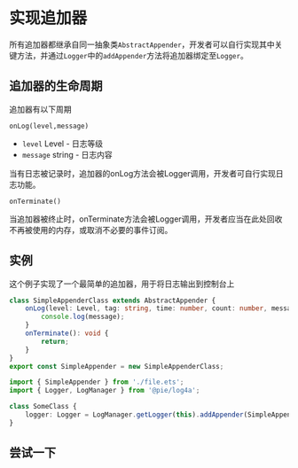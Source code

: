 # 实现追加器

所有追加器都继承自同一抽象类`AbstractAppender`，开发者可以自行实现其中关键方法，并通过`Logger`中的`addAppender`方法将追加器绑定至`Logger`。

## 追加器的生命周期

追加器有以下周期

`onLog(level,message)`

- `level` Level - 日志等级
- `message` string - 日志内容

当有日志被记录时，追加器的onLog方法会被Logger调用，开发者可自行实现日志功能。

`onTerminate()`

当追加器被终止时，onTerminate方法会被Logger调用，开发者应当在此处回收不再被使用的内存，或取消不必要的事件订阅。

## 实例

这个例子实现了一个最简单的追加器，用于将日志输出到控制台上

```ts
class SimpleAppenderClass extends AbstractAppender {
    onLog(level: Level, tag: string, time: number, count: number, message: string): void {
        console.log(message);
    }
    onTerminate(): void {
        return;
    }
}
export const SimpleAppender = new SimpleAppenderClass;
```

```ts
import { SimpleAppender } from './file.ets';
import { Logger, LogManager } from '@pie/log4a';

class SomeClass {
    logger: Logger = LogManager.getLogger(this).addAppender(SimpleAppender);
}
```

## 尝试一下

<script setup>
    import DemoEditor from '../components/DemoEditor.vue'
</script>

<DemoEditor code="class SimpleAppenderClass extends AbstractAppender {
    onLog(level, tag, time, count, message) {
        console.log(message);
    }
    onTerminate() {
        return;
    }
}
const SimpleAppender = new SimpleAppenderClass;
class SomeClass {
    logger = LogManager.getLogger(this).addAppender(SimpleAppender);
    hello(){
        this.logger.info('Hello, World!')
    }
}
const someClassInstance = new SomeClass;
someClassInstance.hello();" />